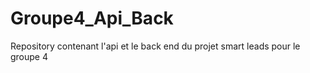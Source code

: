 # Groupe4_Api_Back
Repository contenant l'api et le back end du projet smart leads pour le groupe 4
